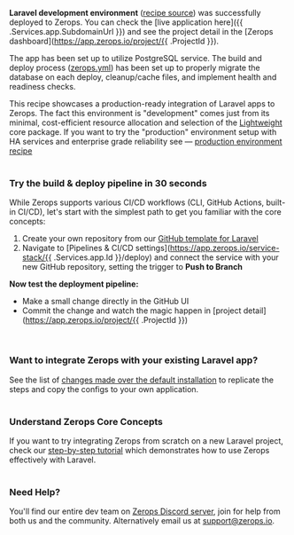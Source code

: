 [//]: # (Your Zerops recipe {{ .Recipe.Name }} is live! What next?)

**Laravel development environment** ([recipe source](https://github.com/zeropsio/recipe-laravel-minimal)) was successfully deployed to Zerops. You can check the [live application here]({{ .Services.app.SubdomainUrl }}) and see the project detail in the [Zerops dashboard](https://app.zerops.io/project/{{ .ProjectId }}).

The app has been set up to utilize PostgreSQL service. The build and deploy process ([zerops.yml](https://github.com/zeropsio/recipe-laravel-minimal/blob/main/zerops.yml)) has been set up to properly migrate the database on each deploy, cleanup/cache files, and implement health and readiness checks.

This recipe showcases a production-ready integration of Laravel apps to Zerops. The fact this environment is "development" comes just from its minimal, cost-efficient resource allocation and selection of the [Lightweight](https://docs.zerops.io/features/pricing#understanding-projects) core package. If you want to try the "production" environment setup with HA services and enterprise grade reliability see — [production environment recipe](https://app.zerops.io/recipe/laravel-minimal-prod)
<br/><br/>

### Try the build & deploy pipeline in 30 seconds
While Zerops supports various CI/CD workflows (CLI, GitHub Actions, built-in CI/CD), let's start with the simplest path to get you familiar with the core concepts:

1. Create your own repository from our [GitHub template for Laravel](https://github.com/zeropsio/recipe-laravel-minimal)
2. Navigate to [Pipelines & CI/CD settings](https://app.zerops.io/service-stack/{{ .Services.app.Id }}/deploy) and connect the service with your new GitHub repository, setting the trigger to **Push to Branch**

**Now test the deployment pipeline:**
- Make a small change directly in the GitHub UI
- Commit the change and watch the magic happen in [project detail](https://app.zerops.io/project/{{ .ProjectId }})

<br/>

### Want to integrate Zerops with your existing Laravel app?
See the list of [changes made over the default installation](https://github.com/zeropsio/recipe-laravel-minimal/blob/main/README.md#changes-made-over-the-default-installation) to replicate the steps and copy the configs to your own application.
<br /><br />

### Understand Zerops Core Concepts
If you want to try integrating Zerops from scratch on a new Laravel project, check our [step-by-step tutorial](https://docs.zerops.io/frameworks/laravel/introduction) which demonstrates how to use Zerops effectively with Laravel.
<br /><br />

### Need Help?
You'll find our entire dev team on [Zerops Discord server](https://discord.gg/zeropsio), join for help from both us and the community. Alternatively email us at support@zerops.io.